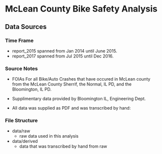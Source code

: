 # McLean County Bike Safety Analysis

## Data Sources

### Time Frame
* report_2015 spanned from Jan 2014 until June 2015.
* report_2017 spanned from Jul 2015 until Dec 2016.


### Source Notes
*  FOIAs For all Bike/Auto Crashes that have occured in McLean county from the McLean County Sherrif, the Normal, IL PD, and the Bloomington, IL PD.

*  Supplimentary data provided by Bloomington IL, Engineering Dept.

*  All data was supplied as PDF and was transcribed by hand:

### File Structure
* data/raw
    * raw data used in this analysis
* data/derived
    * data that was transcribed by hand from raw








